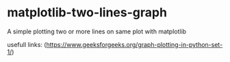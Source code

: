 # matplotlib-two-lines-graph
A simple plotting two or more lines on same plot with matplotlib

usefull links: (https://www.geeksforgeeks.org/graph-plotting-in-python-set-1/)
